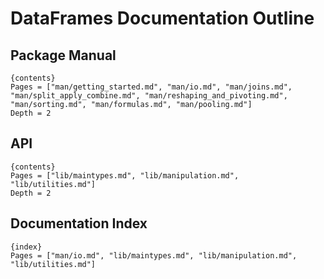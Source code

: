 # DataFrames Documentation Outline

## Package Manual

    {contents}
    Pages = ["man/getting_started.md", "man/io.md", "man/joins.md", "man/split_apply_combine.md", "man/reshaping_and_pivoting.md", "man/sorting.md", "man/formulas.md", "man/pooling.md"]
    Depth = 2

## API

    {contents}
    Pages = ["lib/maintypes.md", "lib/manipulation.md", "lib/utilities.md"]
    Depth = 2

## Documentation Index

    {index}
    Pages = ["man/io.md", "lib/maintypes.md", "lib/manipulation.md", "lib/utilities.md"]
